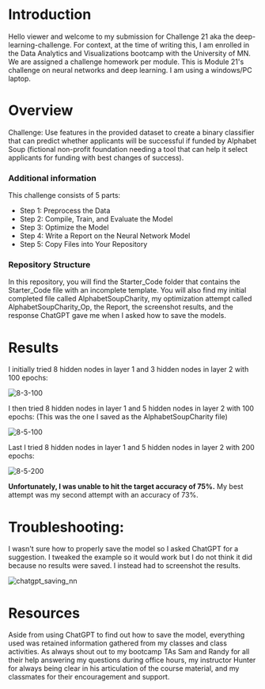 # Introduction

Hello viewer and welcome to my submission for Challenge 21 aka the deep-learning-challenge. For context, at the time of writing this, I am enrolled in the Data Analytics and Visualizations bootcamp with the University of MN. We are assigned a challenge homework per module. This is Module 21's challenge on neural networks and deep learning. I am using a windows/PC laptop.

# Overview

Challenge: Use features in the provided dataset to create a binary classifier that can predict whether applicants will be successful if funded by Alphabet Soup (fictional non-profit foundation needing a tool that can help it select applicants for funding with best changes of success).

### Additional information

This challenge consists of 5 parts: 
- Step 1: Preprocess the Data
- Step 2: Compile, Train, and Evaluate the Model
- Step 3: Optimize the Model
- Step 4: Write a Report on the Neural Network Model
- Step 5: Copy Files into Your Repository

### Repository Structure
In this repository, you will find the Starter_Code folder that contains the Starter_Code file with an incomplete template. You will also find my initial completed file called AlphabetSoupCharity, my optimization attempt called AlphabetSoupCharity_Op, the Report, the screenshot results, and the response ChatGPT gave me when I asked how to save the models.

# Results

I initially tried 8 hidden nodes in layer 1 and 3 hidden nodes in layer 2 with 100 epochs:

![8-3-100](https://github.com/leeangel0428/credit-risk-classification/assets/137225965/bc066db4-e868-48bd-811f-b96f2f54e812)

I then tried 8 hidden nodes in layer 1 and 5 hidden nodes in layer 2 with 100 epochs: (This was the one I saved as the AlphabetSoupCharity file)

![8-5-100](https://github.com/leeangel0428/credit-risk-classification/assets/137225965/e808a381-ad30-4608-8904-45d9b28aca43)

Last I tried 8 hidden nodes in layer 1 and 5 hidden nodes in layer 2 with 200 epochs: 

![8-5-200](https://github.com/leeangel0428/credit-risk-classification/assets/137225965/ad8e5894-cadd-437d-9788-a66d4b2b231f)

**Unfortunately, I was unable to hit the target accuracy of 75%.** My best attempt was my second attempt with an accuracy of 73%.


# Troubleshooting:

I wasn't sure how to properly save the model so I asked ChatGPT for a suggestion. I tweaked the example so it would work but I do not think it did because no results were saved. I instead had to screenshot the results.

![chatgpt_saving_nn](https://github.com/leeangel0428/credit-risk-classification/assets/137225965/af52478b-ca8a-45c2-bcda-bbbc5a38cdbe)


# Resources
Aside from using ChatGPT to find out how to save the model, everything used was retained information gathered from my classes and class activities. As always shout out to my bootcamp TAs Sam and Randy for all their help answering my questions during office hours, my instructor Hunter for always being clear in his articulation of the course material, and my classmates for their encouragement and support.
